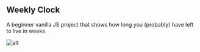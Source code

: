 ## Weekly Clock

A beginner vanilla JS project that shows how long you (probably) have left to live in weeks

![alt](https://i.imgur.com/fJvPtPZ.gif)
